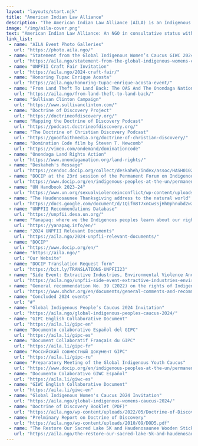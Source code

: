 ```yaml
---
layout: "layouts/start.njk"
title: "American Indian Law Alliance"
description: "The American Indian Law Alliance (AILA) is an Indigenous NGO that works with Indigenous nations, communities, and organizations in our struggle for sovereignty, human rights, and social justice for our peoples."
image: "/img/aila-cover.png"
text: "American Indian Law Alliance: An NGO in consultative status with the United Nations Economic & Social Council (ECOSOC)"
link_list:
 - name: "AILA Event Photo Galleries"
   url: "https://photo.aila.ngo/"
 - name: "Statement from the Global Indigenous Women’s Caucus GIWC 2024"
   url: "https://aila.ngo/statement-from-the-global-indigenous-womens-caucus-giwc-2024/"
 - name: "UNPFII Craft Fair Invitation"
   url: "https://aila.ngo/2024-craft-fair/"
 - name: "Honoring Tupac Enrique Acosta"
   url: "https://aila.ngo/honoring-tupac-enrique-acosta-event/"
 - name: "From Land Theft To Land Back: The OAS And The Onondaga Nation Land Rights Action Event"
   url: "https://aila.ngo/from-land-theft-to-land-back/"
 - name: "Sullivan Clinton Campaign"
   url: "https://www.sullivanclinton.com/"
 - name: "Doctrine of Discovery Project"
   url: "https://doctrineofdiscovery.org/"
 - name: "Mapping the Doctrine of Discovery Podcast"
   url: "https://podcast.doctrineofdiscovery.org/"
 - name: "The Doctrine of Christian Discovery Podcast"
   url: "https://goodfaithmedia.org/doctrine-of-christian-discovery/"
 - name: "Domination Code film by Steven T. Newcomb"
   url: "https://vimeo.com/ondemand/dominationcode"
 - name: "Onondaga Land Rights Action"
   url: "https://www.onondaganation.org/land-rights/"
 - name: "Deskaheh's Message"
   url: "https://cendoc.docip.org/collect/deskaheh/index/assoc/HASH0102/5e23c4be.dir/R612-11-28075-30626-8.pdf"
 - name: "DOCIP at the 23rd session of the Permanent Forum on Indigenous Issues"
   url: "https://www.docip.org/en/indigenous-peoples-at-the-un/permanent-forum/unpfii-information-on-the-23rd-session/"
 - name: "UN Handbook 2023-24"
   url: "https://www.un.org/sexualviolenceinconflict/wp-content/uploads/2023/09/auto-draft/UN-Handbook-2023-24.pdf"
 - name: "The Haudenosaunee Thanksgiving address to the natural world"
   url: "https://docs.google.com/document/d/1Qifm8T7xnCwsSjHh0phnubd2wzb4XZyY/edit?usp=sharing&ouid=105829064639242093040&rtpof=true&sd=true"
 - name: "UNPFII Recommendations Database"
   url: "https://unpfii.desa.un.org/"
 - name: "Yanapaq: where we the Indigenous peoples learn about our rights database"
   url: "https://yanapaq.info/en/"
 - name: "2024 UNPFII Relevant Documents"
   url: "https://aila.ngo/2024-unpfii-relevant-documents/"
 - name: "DOCIP"
   url: "https://www.docip.org/en/"
 - name: "https://aila.ngo/"
   url: "Our Website"
 - name: "DOCIP Translation Request form"
   url: "https://bit.ly/TRANSLATIONS-UNPFII23"
 - name: "Side Event: Extractive Industries, Environmental Violence And Trafficking Of Indigenous Women And Girls"
   url: "https://aila.ngo/unpfii-side-event-extractive-industries-environmental-violence-and-trafficking-of-indigenous-women-and-girls/"
 - name: "General recommendation No. 39 (2022) on the rights of Indigenous women and girls, CEDAW/C/GC/39"
   url: "https://www.ohchr.org/en/documents/general-comments-and-recommendations/general-recommendation-no39-2022-rights-indigeneous"
 - name: "Concluded 2024 events"
   url: "#"
 - name: "Global Indigenous People’s Caucus 2024 Invitation"
   url: "https://aila.ngo/global-indigenous-peoples-caucus-2024/"
 - name: "GIPC English Collaborative Document"
   url: "https://aila.li/gipc-en"
 - name: "Documento colaborativo Español del GIPC"
   url: "https://aila.li/gipc-es"
 - name: "Document Collaboratif Français du GIPC"
   url: "https://aila.li/gipc-fr"
 - name: "Российский совместный документ GIPC"
   url: "https://aila.li/gipc-ru"
 - name: "Preparatory Meeting of the Global Indigenous Youth Caucus"
   url: "https://www.docip.org/en/indigenous-peoples-at-the-un/permanent-forum/unpfii-information-on-the-23rd-session/"
 - name: "Documento Colaborativo GIWC Español"
   url: "https://aila.li/giwc-es"
 - name: "GIWC English Collaborative Document"
   url: "https://aila.li/giwc-en"
 - name: "Global Indigenous Women's Caucus 2024 Invitation"
   url: "https://aila.ngo/global-indigenous-womens-caucus-2024/"
 - name: "Doctrine of Discovery Booklet (PDF)"
   url: "https://aila.ngo/wp-content/uploads/2022/05/Doctrine-of-Discovery-Booklet-rev3.1.pdf"
 - name: "Prelminary Report on Doctrine of Discovery"
   url: "https://aila.ngo/wp-content/uploads/2010/09/DOD5.pdf"
 - name: "The Restore Our Sacred Lake 5K and Haudenosaunee Wooden Stick Festival #laxweekend"
   url: "https://aila.ngo/the-restore-our-sacred-lake-5k-and-haudenosaunee-wooden-stick-festival-weekend-september-14th-and-15th-at-onondaga-lake-park/"
---
```


